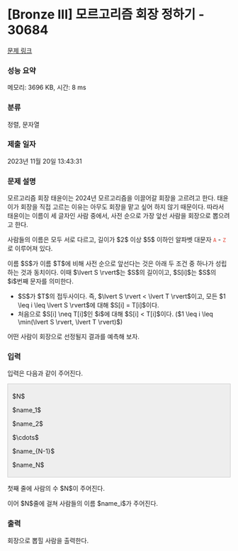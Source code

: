 # [Bronze III] 모르고리즘 회장 정하기 - 30684 

[문제 링크](https://www.acmicpc.net/problem/30684) 

### 성능 요약

메모리: 3696 KB, 시간: 8 ms

### 분류

정렬, 문자열

### 제출 일자

2023년 11월 20일 13:43:31

### 문제 설명

<p>모르고리즘 회장 태윤이는 2024년 모르고리즘을 이끌어갈 회장을 고르려고 한다. 태윤이가 회장을 직접 고르는 이유는 아무도 회장을 맡고 싶어 하지 않기 때문이다. 따라서 태윤이는 이름이 세 글자인 사람 중에서, 사전 순으로 가장 앞선 사람을 회장으로 뽑으려고 한다.</p>

<p>사람들의 이름은 모두 서로 다르고, 길이가 $2$ 이상 $5$ 이하인 알파벳 대문자 <span style="color:#e74c3c;"><code>A</code></span> - <span style="color:#e74c3c;"><code>Z</code></span>로 이루어져 있다.</p>

<p>이름 $S$가 이름 $T$에 비해 사전 순으로 앞선다는 것은 아래 두 조건 중 하나가 성립하는 것과 동치이다. 이때 $\lvert S \rvert$는 $S$의 길이이고, $S[i]$는 $S$의 $i$번째 문자를 의미한다.</p>

<ul>
	<li>$S$가 $T$의 접두사이다. 즉, $\lvert S \rvert < \lvert T \rvert$이고, 모든 $1 \leq i \leq \lvert S \rvert$에 대해 $S[i] = T[i]$이다.</li>
	<li>처음으로 $S[i] \neq T[i]$인 $i$에 대해 $S[i] < T[i]$이다. ($1 \leq i \leq \min(\lvert S \rvert, \lvert T \rvert)$)</li>
</ul>

<p>어떤 사람이 회장으로 선정될지 결과를 예측해 보자.</p>

### 입력 

 <p>입력은 다음과 같이 주어진다.</p>

<div style="background:#eeeeee;border:1px solid #cccccc;padding:5px 10px;">
<p>$N$</p>

<p>$name_1$</p>

<p>$name_2$</p>

<p>$\cdots$</p>

<p>$name_{N-1}$</p>

<p>$name_N$</p>
</div>

<p>첫째 줄에 사람의 수 $N$이 주어진다.</p>

<p>이어 $N$줄에 걸쳐 사람들의 이름 $name_i$가 주어진다.</p>

### 출력 

 <p>회장으로 뽑힐 사람을 출력한다.</p>

